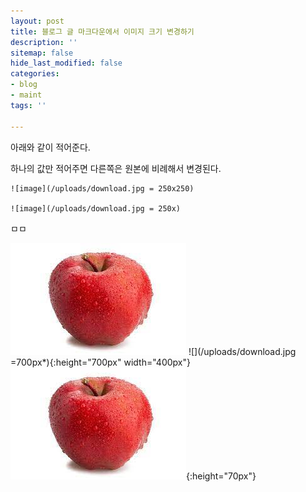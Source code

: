 ```yaml
---
layout: post
title: 블로그 글 마크다운에서 이미지 크기 변경하기
description: ''
sitemap: false
hide_last_modified: false
categories:
- blog
- maint
tags: ''

---
```

아래와 같이 적어준다.

하나의 값만 적어주면 다른쪽은 원본에 비례해서 변경된다.

    ![image](/uploads/download.jpg = 250x250)
    
    ![image](/uploads/download.jpg = 250x)

ㅁㅁ

![](/uploads/download.jpg)
![](/uploads/download.jpg =700px*){:height="700px" width="400px"}
![](/uploads/download.jpg){:height="70px"}